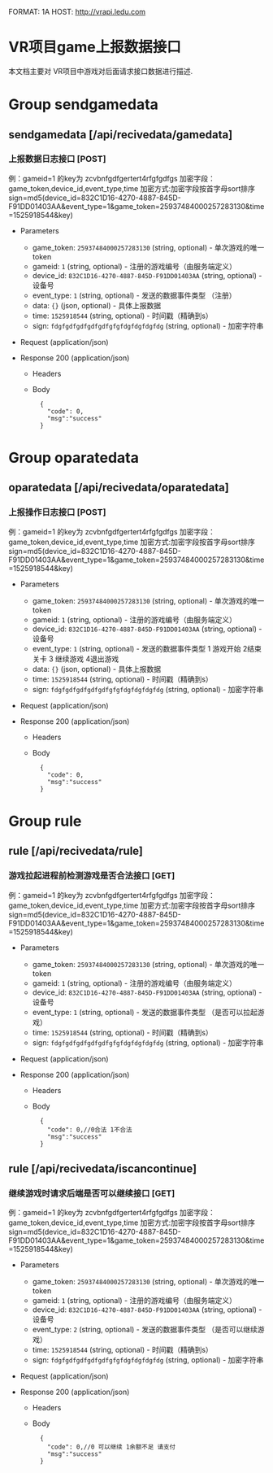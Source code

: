 FORMAT: 1A
HOST: http://vrapi.ledu.com

# VR项目game上报数据接口
本文档主要对 VR项目中游戏对后面请求接口数据进行描述.


# Group sendgamedata
		
## sendgamedata [/api/recivedata/gamedata]

### 上报数据日志接口 [POST]
例：gameid=1 的key为 zcvbnfgdfgertert4rfgfgdfgs 
加密字段：game_token,device_id,event_type,time 
加密方式:加密字段按首字母sort排序 sign=md5(device_id=832C1D16-4270-4887-845D-F91DD01403AA&event_type=1&game_token=25937484000257283130&time=1525918544&key) 
   
+ Parameters

    + game_token: `25937484000257283130` (string, optional) - 单次游戏的唯一token 
    + gameid: `1` (string, optional) - 注册的游戏编号（由服务端定义）            
    + device_id: `832C1D16-4270-4887-845D-F91DD01403AA` (string, optional)  - 设备号  
    + event_type: `1` (string, optional)  - 发送的数据事件类型 （注册）
    + data: `{}` (json, optional) - 具体上报数据
    + time: `1525918544` (string, optional)  - 时间戳（精确到s）
    + sign: `fdgfgdfgdfgdfgdfgfgfdgfdgfdgfdg` (string, optional)  - 加密字符串 
	
+ Request (application/json)
  
+ Response 200 (application/json)

    + Headers
	
    + Body

            {
              "code": 0,
	          "msg":"success"
            }
			
			
# Group oparatedata
		
## oparatedata [/api/recivedata/oparatedata]

### 上报操作日志接口 [POST]
例：gameid=1 的key为 zcvbnfgdfgertert4rfgfgdfgs 
加密字段：game_token,device_id,event_type,time 
加密方式:加密字段按首字母sort排序 sign=md5(device_id=832C1D16-4270-4887-845D-F91DD01403AA&event_type=1&game_token=25937484000257283130&time=1525918544&key) 
   
+ Parameters
    + game_token: `25937484000257283130` (string, optional) - 单次游戏的唯一token 
    + gameid: `1` (string, optional) - 注册的游戏编号（由服务端定义） 
    + device_id: `832C1D16-4270-4887-845D-F91DD01403AA` (string, optional)  - 设备号  
    + event_type: `1` (string, optional)  - 发送的数据事件类型 1 游戏开始 2结束关卡 3 继续游戏 4退出游戏
    + data: `{}` (json, optional) - 具体上报数据
    + time: `1525918544` (string, optional)  - 时间戳（精确到s）
    + sign: `fdgfgdfgdfgdfgdfgfgfdgfdgfdgfdg` (string, optional)  - 加密字符串 
	
+ Request (application/json)
  
+ Response 200 (application/json)

    + Headers
	
    + Body

            {
              "code": 0,
	          "msg":"success"
            }

# Group rule
		
## rule [/api/recivedata/rule]

### 游戏拉起进程前检测游戏是否合法接口 [GET]
例：gameid=1 的key为 zcvbnfgdfgertert4rfgfgdfgs 
加密字段：game_token,device_id,event_type,time 
加密方式:加密字段按首字母sort排序 sign=md5(device_id=832C1D16-4270-4887-845D-F91DD01403AA&event_type=1&game_token=25937484000257283130&time=1525918544&key) 
   
+ Parameters
    + game_token: `25937484000257283130` (string, optional) - 单次游戏的唯一token 
    + gameid: `1` (string, optional) - 注册的游戏编号（由服务端定义） 
    + device_id: `832C1D16-4270-4887-845D-F91DD01403AA` (string, optional)  - 设备号  
    + event_type: `1` (string, optional)  - 发送的数据事件类型 （是否可以拉起游戏）
    + time: `1525918544` (string, optional)  - 时间戳（精确到s）
    + sign: `fdgfgdfgdfgdfgdfgfgfdgfdgfdgfdg` (string, optional)  - 加密字符串 
	
+ Request (application/json)
  
+ Response 200 (application/json)

    + Headers
	
    + Body

            {
              "code": 0,//0合法 1不合法
	          "msg":"success"
            }

			
## rule [/api/recivedata/iscancontinue]

### 继续游戏时请求后端是否可以继续接口 [GET]
例：gameid=1 的key为 zcvbnfgdfgertert4rfgfgdfgs 
加密字段：game_token,device_id,event_type,time 
加密方式:加密字段按首字母sort排序 sign=md5(device_id=832C1D16-4270-4887-845D-F91DD01403AA&event_type=1&game_token=25937484000257283130&time=1525918544&key) 
   
+ Parameters
    + game_token: `25937484000257283130` (string, optional) - 单次游戏的唯一token 
    + gameid: `1` (string, optional) - 注册的游戏编号（由服务端定义） 
    + device_id: `832C1D16-4270-4887-845D-F91DD01403AA` (string, optional)  - 设备号  
    + event_type: `2` (string, optional)  - 发送的数据事件类型 （是否可以继续游戏）
    + time: `1525918544` (string, optional)  - 时间戳（精确到s）
    + sign: `fdgfgdfgdfgdfgdfgfgfdgfdgfdgfdg` (string, optional)  - 加密字符串 
	
+ Request (application/json)
  
+ Response 200 (application/json)

    + Headers
	
    + Body

            {
              "code": 0,//0 可以继续 1余额不足 请支付
	          "msg":"success"
            }
	
